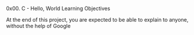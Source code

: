 0x00. C - Hello, World
Learning Objectives

At the end of this project, you are expected to be able to explain to anyone, without the help of Google
